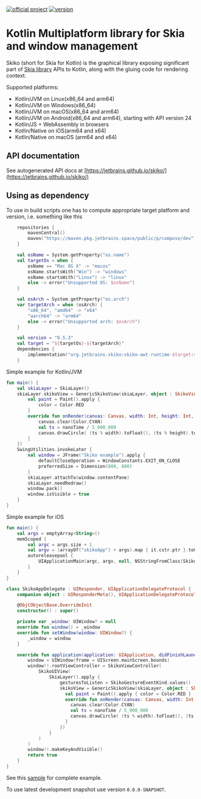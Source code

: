 [![official project](http://jb.gg/badges/official.svg)](https://confluence.jetbrains.com/display/ALL/JetBrains+on+GitHub)
[![version](https://img.shields.io/badge/dynamic/json.svg?color=orange&label=latest%20version&query=%24.tag_name&url=https%3A%2F%2Fgithub.com%2FJetBrains%2Fskiko%2Freleases%2Flatest)](https://github.com/JetBrains/skiko/releases/latest)
# Kotlin Multiplatform library for Skia and window management #

Skiko (short for Skia for Kotlin) is the graphical library exposing significant part
of [Skia library](https://skia.org) APIs to Kotlin, along with the gluing code for rendering context.

Supported platforms:
   * Kotlin/JVM on Linux(x86_64 and arm64)
   * Kotlin/JVM on Windows(x86_64)
   * Kotlin/JVM on macOS(x86_64 and arm64)
   * Kotlin/JVM on Android(x86_64 and arm64), starting with API version 24
   * Kotlin/JS + WebAssembly in browsers
   * Kotlin/Native on iOS(arm64 and x64)
   * Kotlin/Native on macOS (arm64 and x64)

## API documentation

 See autogenerated API docs at [https://jetbrains.github.io/skiko/](https://jetbrains.github.io/skiko/)

## Using as dependency

To use in build scripts one has to compute appropriate target platform and version,
i.e. something like this

```kotlin
    repositories {
        mavenCentral()
        maven("https://maven.pkg.jetbrains.space/public/p/compose/dev")
    }

    val osName = System.getProperty("os.name")
    val targetOs = when {
        osName == "Mac OS X" -> "macos"
        osName.startsWith("Win") -> "windows"
        osName.startsWith("Linux") -> "linux"
        else -> error("Unsupported OS: $osName")
    }

    val osArch = System.getProperty("os.arch")
    var targetArch = when (osArch) {
        "x86_64", "amd64" -> "x64"
        "aarch64" -> "arm64"
        else -> error("Unsupported arch: $osArch")
    }

    val version = "0.5.3"
    val target = "${targetOs}-${targetArch}"
    dependencies {
        implementation("org.jetbrains.skiko:skiko-awt-runtime-$target:$version")
    }
```

Simple example for Kotlin/JVM
```kotlin
fun main() {
    val skiaLayer = SkiaLayer()
    skiaLayer.skikoView = GenericSkikoView(skiaLayer, object : SkikoView {
        val paint = Paint().apply {
            color = Color.RED
        }
        override fun onRender(canvas: Canvas, width: Int, height: Int, nanoTime: Long) {
            canvas.clear(Color.CYAN)
            val ts = nanoTime / 5_000_000
            canvas.drawCircle( (ts % width).toFloat(), (ts % height).toFloat(), 20f, paint )
        }
    })
    SwingUtilities.invokeLater {
        val window = JFrame("Skiko example").apply {
            defaultCloseOperation = WindowConstants.EXIT_ON_CLOSE
            preferredSize = Dimension(800, 600)
        }
        skiaLayer.attachTo(window.contentPane)
        skiaLayer.needRedraw()
        window.pack()
        window.isVisible = true
    }
}
```

Simple example for iOS
```kotlin
fun main() {
    val args = emptyArray<String>()
    memScoped {
        val argc = args.size + 1
        val argv = (arrayOf("skikoApp") + args).map { it.cstr.ptr }.toCValues()
        autoreleasepool {
            UIApplicationMain(argc, argv, null, NSStringFromClass(SkikoAppDelegate))
        }
    }
}

class SkikoAppDelegate : UIResponder, UIApplicationDelegateProtocol {
    companion object : UIResponderMeta(), UIApplicationDelegateProtocolMeta

    @ObjCObjectBase.OverrideInit
    constructor() : super()

    private var _window: UIWindow? = null
    override fun window() = _window
    override fun setWindow(window: UIWindow?) {
        _window = window
    }

    override fun application(application: UIApplication, didFinishLaunchingWithOptions: Map<Any?, *>?): Boolean {
        window = UIWindow(frame = UIScreen.mainScreen.bounds)
        window!!.rootViewController = SkikoViewController(
            SkikoUIView(
                SkiaLayer().apply {
                    gesturesToListen = SkikoGestureEventKind.values()
                    skikoView = GenericSkikoView(skiaLayer, object : SkikoView {
                      val paint = Paint().apply { color = Color.RED }
                      override fun onRender(canvas: Canvas, width: Int, height: Int, nanoTime: Long) {
                        canvas.clear(Color.CYAN)
                        val ts = nanoTime / 5_000_000
                        canvas.drawCircle( (ts % width).toFloat(), (ts % height).toFloat(), 20f, paint )
                      }
                    })
                }
            )
        )
        window!!.makeKeyAndVisible()
        return true
    }
}
```
See this [sample](/sample/SkiaMultiplatformSample) for complete example.

To use latest development snapshot use version `0.0.0-SNAPSHOT`.


